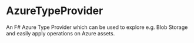 AzureTypeProvider
=================

An F# Azure Type Provider which can be used to explore e.g. Blob Storage and easily apply operations on Azure assets.
